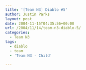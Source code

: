 ```yaml
---
title: '[Team N3] Diablo #5'
author: Justin Parks
layout: post
date: 2004-11-15T04:35:56+00:00
url: /2004/11/14/team-n3-diablo-5/
categories:
  - Team N3
tags:
  - diablo
  - team
  - 'Team N3 - Child'

---
```

